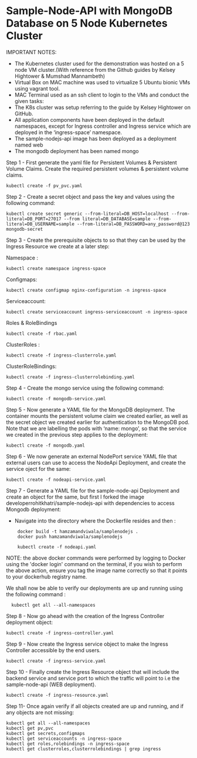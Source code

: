 # Sample-Node-API with MongoDB Database on 5 Node Kubernetes Cluster

IMPORTANT NOTES:
- The Kubernetes cluster used for the demonstration was hosted on a 5 node VM cluster.(With reference from the Github guides by Kelsey Hightower & Mumshad Mannambeth)
- Virtual Box on MAC machine was used to virtualize 5 Ubuntu bionic VMs using vagrant tool.
- MAC Terminal used as an ssh client to login to the VMs and conduct the given tasks:
- The K8s cluster was setup referring to the guide by Kelsey Hightower on GitHub.
- All application components have been deployed in the default namespaces, except for Ingress controller and Ingress service which are deployed in the ‘ingress-space’ namespace.
- The sample-nodejs-api image has been deployed as a deployment named web
- The mongodb deployment has been named mongo


Step 1 - First generate the yaml file for Persistent Volumes & Persistent Volume Claims. Create the required persistent volumes & persistent volume claims.
 
    kubectl create -f pv_pvc.yaml

Step 2 - Create a secret object and pass the key and values using the following command:

    kubectl create secret generic --from-literal=DB_HOST=localhost --from-literal=DB_PORT=27017 --from literal=DB_DATABASE=sample --from-literal=DB_USERNAME=sample --from-literal=DB_PASSWORD=any_password@123 mongodb-secret

Step 3 - Create the prerequisite objects to so that they can be used by the Ingress Resource we create at a later step:

   Namespace : 
    
    kubectl create namespace ingress-space
   
   Configmaps: 
   
    kubectl create configmap nginx-configuration -n ingress-space
   
   Serviceaccount: 
   
    kubectl create serviceaccount ingress-serviceaccount -n ingress-space

   Roles & RoleBindings 
    
    kubectl create -f rbac.yaml

   ClusterRoles : 
   
    kubectl create -f ingress-clusterrole.yaml

   ClusterRoleBindings: 
   
    kubectl create -f ingress-clusterrolebinding.yaml


Step 4 - Create the mongo service using the following command:

    kubectl create -f mongodb-service.yaml
 
Step 5 - Now generate a YAML file for the MongoDB deployment. The container mounts the persistent volume claim we created earlier, as well as the secret object we created earlier for authentication to the MongoDB pod. Note that we are labelling the pods with ‘name: mongo’, so that the service we created in the previous step applies to the deployment:

    kubectl create -f mongodb.yaml
 
Step 6 - We now generate an external NodePort service YAML file that external users can use to access the NodeApi Deployment, and create the service oject for the same:

    kubectl create -f nodeapi-service.yaml
 
Step 7 - Generate a YAML file for the sample-node-api Deployment and create an object for the same, but first I forked the image developerrohitkhatri/sample-nodejs-api with dependencies to access Mongodb deployment:
- Navigate into the directory where the Dockerfile resides and then :
    
       docker build -t hamzamandviwala/samplenodejs .
       docker push hamzamandviwala/samplenodejs    

       kubectl create -f nodeapi.yaml
 NOTE: the above docker commands were performed by logging to Docker using the 'docker login' command on the terminal, if you wish to perform the above action, ensure you tag the image name correctly so that it points to your dockerhub registry name.
 
 We shall now be able to verify our deployments are up and running using the following command :
   
      kubectl get all --all-namespaces
   
Step 8 - Now go ahead with the creation of the Ingress Controller deployment object:

    kubectl create -f ingress-controller.yaml
   
Step 9 - Now create the Ingress service object to make the Ingress Controller accessible by the end users.

    kubectl create -f ingress-service.yaml
   
Step 10 - Finally create the Ingress Resource object that will include the backend service and service port to which the traffic will point to i.e the sample-node-api (WEB deployment).

    kubectl create -f ingress-resource.yaml

Step 11- Once again verify if all objects created are up and running, and if any objects are not missing:

    kubectl get all --all-namespaces
    kubectl get pv,pvc
    kubectl get secrets,configmaps 
    kubectl get serviceaccounts -n ingress-space
    kubectl get roles,rolebindings -n ingress-space
    kubectl get clusterroles,clusterrolebindings | grep ingress
 
 

